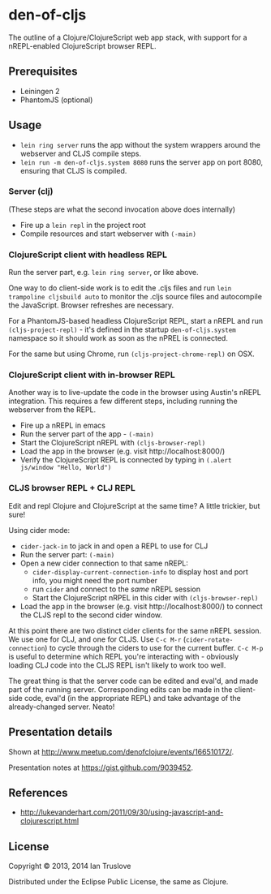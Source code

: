 # den-of-cljs

The outline of a Clojure/ClojureScript web app stack, with support for
a nREPL-enabled ClojureScript browser REPL.

## Prerequisites

* Leiningen 2
* PhantomJS (optional)

## Usage

* `lein ring server` runs the app without the system wrappers around the webserver and CLJS compile steps.
* `lein run -m den-of-cljs.system 8080` runs the server app on port 8080, ensuring that CLJS is compiled.

### Server (clj)

(These steps are what the second invocation above does internally)

* Fire up a `lein repl` in the project root
* Compile resources and start webserver with `(-main)`

### ClojureScript client with headless REPL

Run the server part, e.g. `lein ring server`, or like above.

One way to do client-side work is to edit the .cljs files and run
`lein trampoline cljsbuild auto` to monitor the .cljs source files and autocompile the JavaScript.
Browser refreshes are necessary.

For a PhantomJS-based headless ClojureScript REPL, start a nREPL and
run `(cljs-project-repl)` - it's defined in the startup
`den-of-cljs.system` namespace so it should work as soon as the nPREL
is connected.

For the same but using Chrome, run `(cljs-project-chrome-repl)` on OSX.

### ClojureScript client with in-browser REPL

Another way is to live-update the code in the browser using Austin's nREPL integration.
This requires a few different steps, including running the webserver from the REPL.

* Fire up a nREPL in emacs
* Run the server part of the app - `(-main)`
* Start the ClojureScript nREPL with `(cljs-browser-repl)`
* Load the app in the browser (e.g. visit http://localhost:8000/)
* Verify the ClojureScript REPL is connected by typing in `(.alert js/window "Hello, World")`

### CLJS browser REPL + CLJ REPL

Edit and repl Clojure and ClojureScript at the same time?  A little trickier, but sure!

Using cider mode:

* `cider-jack-in` to jack in and open a REPL to use for CLJ
* Run the server part: `(-main)`
* Open a new cider connection to that same nREPL:
  * `cider-display-current-connection-info` to display host and port
    info, you might need the port number
  * run `cider` and connect to the *same* nREPL session
  * Start the ClojureScript nRPEL in this cider with `(cljs-browser-repl)`
* Load the app in the browser (e.g. visit http://localhost:8000/) to
  connect the CLJS repl to the second cider window.

At this point there are two distinct cider clients for the same nREPL
session.  We use one for CLJ, and one for CLJS.  Use `C-c M-r`
(`cider-rotate-connection`) to cycle through the ciders to use for the
current buffer.  `C-c M-p` is useful to determine which REPL you're
interacting with - obviously loading CLJ code into the CLJS REPL isn't
likely to work too well.

The great thing is that the server code can be edited and eval'd, and
made part of the running server.  Corresponding edits can be made in
the client-side code, eval'd (in the appropriate REPL) and take
advantage of the already-changed server.  Neato!


## Presentation details

Shown at http://www.meetup.com/denofclojure/events/166510172/.

Presentation notes at https://gist.github.com/9039452.

## References

* http://lukevanderhart.com/2011/09/30/using-javascript-and-clojurescript.html

## License

Copyright © 2013, 2014 Ian Truslove

Distributed under the Eclipse Public License, the same as Clojure.
